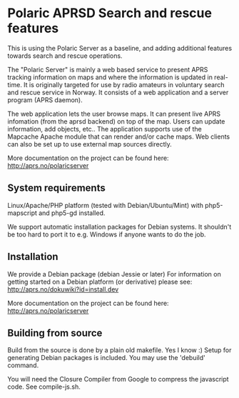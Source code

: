 # Polaric APRSD Search and rescue features

This is using the Polaric Server as a baseline, and adding additional features towards search and rescue operations.

The "Polaric Server" is mainly a web based service to present APRS tracking information on maps and where the information is updated in real-time. It is originally targeted for use by radio amateurs in voluntary search and rescue service in Norway. It consists of a web application and a server
program (APRS daemon).

The web application lets the user browse maps. It can present live APRS infomation (from the aprsd backend) on top of the map. Users can update information, add objects, etc.. The application supports use of the Mapcache Apache module that can render and/or cache maps. Web clients can also be set up to use external map sources directly.

More documentation on the project can be found here:
http://aprs.no/polaricserver

## System requirements

Linux/Apache/PHP platform (tested with Debian/Ubuntu/Mint) with
php5-mapscript and php5-gd installed.

We support automatic installation packages for Debian systems. It shouldn't be too hard to port it to e.g. Windows if anyone wants to do the job.

## Installation

We provide a Debian package (debian Jessie or later) For information on getting
started on a Debian platform (or derivative) please see:
http://aprs.no/dokuwiki?id=install.dev

More documentation on the project can be found here:
http://aprs.no/polaricserver

## Building from source

Build from the source is done by a plain old makefile. Yes I know :)
Setup for generating Debian packages is included. You may use the 'debuild'
command.

You will need the Closure Compiler from Google to compress the javascript
code. See compile-js.sh.
